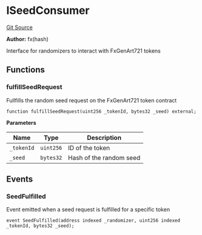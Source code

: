 # ISeedConsumer
[Git Source](https://github.com/fxhash/fxhash-evm-contracts/blob/3196ec292bff15f41085b94e4b488f73ce88013c/src/interfaces/ISeedConsumer.sol)

**Author:**
fx(hash)

Interface for randomizers to interact with FxGenArt721 tokens


## Functions
### fulfillSeedRequest

Fullfills the random seed request on the FxGenArt721 token contract


```solidity
function fulfillSeedRequest(uint256 _tokenId, bytes32 _seed) external;
```
**Parameters**

|Name|Type|Description|
|----|----|-----------|
|`_tokenId`|`uint256`|ID of the token|
|`_seed`|`bytes32`|Hash of the random seed|


## Events
### SeedFulfilled
Event emitted when a seed request is fulfilled for a specific token


```solidity
event SeedFulfilled(address indexed _randomizer, uint256 indexed _tokenId, bytes32 _seed);
```

